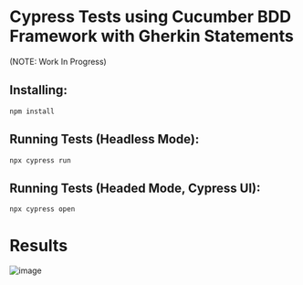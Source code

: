# Cypress Tests using Cucumber BDD Framework with Gherkin Statements
(NOTE: Work In Progress)

## Installing:

` npm install `

## Running Tests (Headless Mode):

`npx cypress run`

## Running Tests (Headed Mode, Cypress UI):

`npx cypress open`


# Results

![image](https://github.com/AbdelQA/Cypress-with-Cucumber-BDD/assets/96100804/d00d030e-e87e-4962-97b6-e47ce1782b37)

